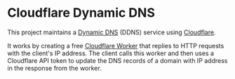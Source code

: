 # Cloudflare Dynamic DNS
This project maintains a [Dynamic DNS](https://www.cloudflare.com/learning/dns/glossary/dynamic-dns/) (DDNS) service using [Cloudflare](https://www.cloudflare.com/).

It works by creating a free [Cloudflare Worker](https://www.cloudflare.com/developer-platform/products/workers/) that replies to HTTP requests with the client's IP address.
The client calls this worker and then uses a Cloudflare API token to update the DNS records of a domain with IP address in the response from the worker.
